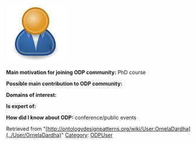 [![Image:ODPUser.png](../images/a/a6/ODPUser.png)](../Image/ODPUser.png "Image:ODPUser.png")




  





__Main motivation for joining ODP community:__ PhD course


__Possible main contribution to ODP community:__


__Domains of interest:__


  



__Is expert of:__


  

__How did I know about ODP:__ conference/public events






Retrieved from "[http://ontologydesignpatterns.org/wiki/User:OrnelaDardha](../User/OrnelaDardha)"
 [Category](http://ontologydesignpatterns.org/wiki/Special:Categories "Special:Categories"): [ODPUser](../Category/ODPUser "Category:ODPUser")